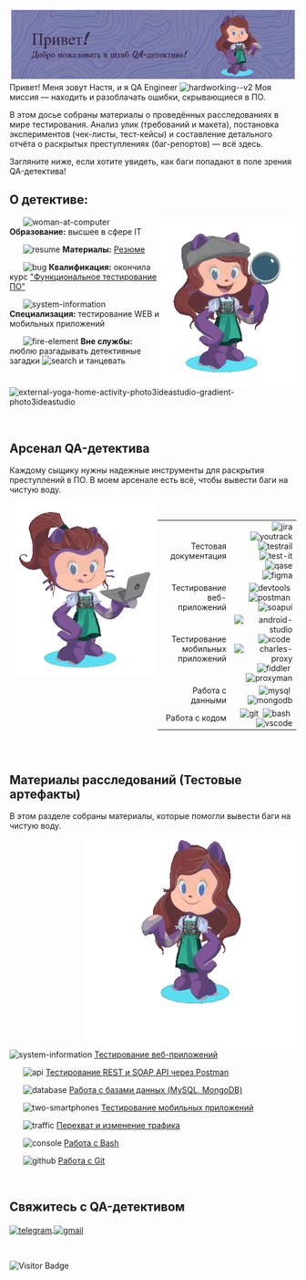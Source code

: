 ![Header](./media/header_image.png)
Привет! Меня зовут Настя, и я QA Engineer    <img width="30" height="30" src="https://img.icons8.com/nolan/96/hardworking--v2.png" alt="hardworking--v2"/> Моя миссия — находить и разоблачать ошибки, скрывающиеся в ПО. 

В этом досье собраны материалы о проведённых расследованиях в мире тестирования. Анализ улик (требований и макета), постановка экспериментов (чек-листы, тест-кейсы) и составление детального отчёта о раскрытых преступлениях (баг-репортов) — всё здесь.

Загляните ниже, если хотите увидеть, как баги попадают в поле зрения QA-детектива!

## О детективе:

<img align="right" src="./media/octocat_detective.gif" width="240">


&nbsp;&nbsp;&nbsp;&nbsp;&nbsp;
<img width="25" height="25" src="https://img.icons8.com/nolan/64/graduation-cap.png" alt="woman-at-computer"/> **Образование:** высшее в сфере IT 

&nbsp;&nbsp;&nbsp;&nbsp;&nbsp;
<img width="25" height="25" src="https://img.icons8.com/nolan/96/resume.png" alt="resume"/> **Материалы:** [Резюме](https://drive.google.com/file/d/19EHiaUBlWMj0vuhm5yHI83m00wbLh540/view?usp=sharing)

&nbsp;&nbsp;&nbsp;&nbsp;&nbsp;
<img width="25" height="25" src="https://img.icons8.com/nolan/96/bug.png" alt="bug"/> **Квалификация:** окончила курс ["Функциональное тестирование ПО"](https://drive.google.com/file/d/1KcGVnoHNS5CJFB6hksJIXYVVg4kmFORw/view?usp=sharing)

&nbsp;&nbsp;&nbsp;&nbsp;&nbsp;
<img width="25" height="25" src="https://img.icons8.com/nolan/96/system-information.png" alt="system-information"/> **Специализация:** тестирование WEB и мобильных приложений


&nbsp;&nbsp;&nbsp;&nbsp;&nbsp;
<img width="25" height="25" src="https://img.icons8.com/nolan/96/fire-element.png" alt="fire-element"/> **Вне службы:** люблю разгадывать детективные загадки <img width="25" height="25" src="https://img.icons8.com/nolan/96/search.png" alt="search"/> и танцевать <img width="25" height="25" src="https://img.icons8.com/external-icongeek26-outline-gradient-icongeek26/64/external-ballet-russia-icongeek26-outline-gradient-icongeek26-1.png" alt="external-yoga-home-activity-photo3ideastudio-gradient-photo3ideastudio"/> 



&nbsp;

## Арсенал QA-детектива
Каждому сыщику нужны надежные инструменты для раскрытия преступлений в ПО. В моем арсенале есть всё, чтобы вывести баги на чистую воду.

<img align="left" src="./media/octocat_computer.gif" width="260" >
&nbsp;
&nbsp;
&nbsp;
&nbsp;


<div style="display: flex; justify-content: flex-end;">
  <table style="text-align: right;"> 
    <tr>
      <td>Тестовая документация</td>
      <td>
        <img src="https://cdn.jsdelivr.net/gh/devicons/devicon/icons/jira/jira-original.svg" title="jira" alt="jira" width="35" height="35"/>
        <img src="https://upload.wikimedia.org/wikipedia/commons/thumb/8/8d/YouTrack_Icon.svg/1024px-YouTrack_Icon.svg.png?20200803082248" title="youtrack" alt="youtrack" width="35" height="35"/>
        <img src="https://codahosted.io/packs/21236/unversioned/assets/LOGO/ba1091c59bab89cd2fd0f289622731fe16113d7b00905abe64759c313a4b73b76c1b0426076ed76cb74752234c734131df46992d5b8b48fc13e264240e4f7119f736cfeb64df36ded54b5cbf6198b9cadedf18dd0cac5c7dbcd16e6336c29363cd1292ba" title="testrail" alt="testrail" width="40" height="40"/>
        <img src="https://docs.testit.software/images/testit_logo_icon_blue.png" title="test-it" alt="test-it" width="35" height="35"/>
        <img src="https://luna1.co/eb0187.png" title="qase" alt="qase" width="35" height="35"/>
        <img src="https://cdn.jsdelivr.net/gh/devicons/devicon/icons/figma/figma-original.svg" title="figma" alt="figma" width="35" height="35"/>
      </td>
    </tr>
    <tr>
      <td>Тестирование веб-приложений</td>
      <td>
        <img src="https://d33wubrfki0l68.cloudfront.net/38b5c953a4667366685d55db55d057c86db1fc54/a0fdc/static/acae6b24d940347661ca901ea07f47c1/chrome-dev-logo-icon.png" title="devtools" alt="devtools" width="35" height="35"/>&nbsp;
        <img src="https://camo.githubusercontent.com/66653fb9b350122ece0a9db72f67c75ec0316efe11126b7c7e46296ce64e2561/68747470733a2f2f7777772e7376677265706f2e636f6d2f73686f772f3335343230322f706f73746d616e2d69636f6e2e737667" title="postman" alt="postman" width="35" height="35"/>&nbsp;
        <img src="https://static0.smartbear.co/smartbearbrand/media/images/home/soapui-icon.svg" title="soapui" alt="soapui" width="35" height="35"/>
      </td>
    </tr>
    <tr>
      <td>Тестирование мобильных приложений</td>
      <td>
        <img src="https://cdn.jsdelivr.net/gh/devicons/devicon/icons/androidstudio/androidstudio-original.svg" title="android-studio" alt="android-studio" width="35" height="35"/>&nbsp;
        <img src="https://cdn.jsdelivr.net/gh/devicons/devicon/icons/xcode/xcode-original.svg" title="xcode" alt="xcode" width="40" height="40"/>&nbsp;
        <img src="https://user-images.githubusercontent.com/15472/41327135-e4bf090c-6eca-11e8-9b76-032e8e2b0707.png" title="charles-proxy" alt="charles-proxy" width="35" height="35"/>&nbsp;
        <img src="https://www.megaleechers.com/storage/Fiddler-Everywhere-Icon.png" title="fiddler" alt="fiddler" width="35" height="35"/>&nbsp;
        <img src="https://pbs.twimg.com/profile_images/1589614420766126080/slAIVDtr_400x400.jpg" title="proxyman" alt="proxyman" width="35" height="35"/>
      </td>
    </tr>
    <tr>
      <td>Работа с данными</td>
      <td>
        <img src="https://cdn.jsdelivr.net/gh/devicons/devicon/icons/mysql/mysql-original.svg" title="mysql" alt="mysql" width="35" height="35"/>&nbsp;
        <img src="https://cdn.jsdelivr.net/gh/devicons/devicon/icons/mongodb/mongodb-original.svg" title="mongodb" alt="mongodb" width="35" height="35"/>
      </td>
    </tr>
    <tr>
      <td>Работа с кодом</td>
      <td>
        <img src="https://cdn.jsdelivr.net/gh/devicons/devicon/icons/git/git-original.svg" title="git" alt="git" width="35" height="35"/>&nbsp;
        <img src="https://upload.wikimedia.org/wikipedia/commons/thumb/4/4b/Bash_Logo_Colored.svg/1024px-Bash_Logo_Colored.svg.png?20180723054350" title="bash" alt="bash" width="35" height="35"/>&nbsp;
        <img src="https://cdn.jsdelivr.net/gh/devicons/devicon/icons/vscode/vscode-original.svg" title="vscode" alt="vscode" width="35" height="35"/>
      </td>
    </tr>
  </table>
</div>


&nbsp;
&nbsp;
&nbsp;
&nbsp;
&nbsp;
&nbsp;
&nbsp;

## Материалы расследований (Тестовые артефакты)
В этом разделе собраны материалы, которые помогли вывести баги на чистую воду.

<img align="right" src="./media/octocat.gif" width="370"> 

&nbsp;&nbsp;&nbsp;&nbsp;&nbsp;
<img width="25" height="25" src="https://img.icons8.com/nolan/96/system-information.png" alt="system-information"/>  [Тестирование веб-приложений](https://github.com/NikolaevaAR/web)

&nbsp;&nbsp;&nbsp;&nbsp;&nbsp;
<img width="25" height="25" src="https://img.icons8.com/?size=100&id=55497&format=png&color=000000" alt="api"/> [Тестирование REST и SOAP API через Postman](https://github.com/NikolaevaAR/api)

&nbsp;&nbsp;&nbsp;&nbsp;&nbsp;
<img width="25" height="25" src="https://img.icons8.com/?size=100&id=43611&format=png&color=000000" alt="database"/> [Работа с базами данных (MySQL, MongoDB)](https://github.com/NikolaevaAR/database)


&nbsp;&nbsp;&nbsp;&nbsp;&nbsp;
<img width="25" height="25" src="https://img.icons8.com/nolan/96/two-smartphones.png" alt="two-smartphones"/> [Тестирование мобильных приложений](https://github.com/NikolaevaAR/mobile)

&nbsp;&nbsp;&nbsp;&nbsp;&nbsp;
<img width="25" height="25" src="https://img.icons8.com/nolan/64/sorting-arrows-horizontal--v1.png" alt="traffic"/> [Перехват и изменение трафика](https://github.com/NikolaevaAR/traffic)

&nbsp;&nbsp;&nbsp;&nbsp;&nbsp;
<img width="25" height="25" src="https://img.icons8.com/nolan/96/console.png" alt="console"/> [Работа с Bash](https://github.com/NikolaevaAR/bash)

&nbsp;&nbsp;&nbsp;&nbsp;&nbsp;
<img width="30" height="30" src="https://img.icons8.com/nolan/96/github.png" alt="github"/> [Работа с Git](https://github.com/NikolaevaAR/git) 

&nbsp;

## Свяжитесь с QA-детективом


  <div id="badges">
    <a href="https://t.me/nikolaeva26" target="_blank">
      <img align="center" src="https://img.icons8.com/nolan/64/telegram-app.png" width="50" height="50" alt="telegram" />
    </a>
    <a href="mailto:nikolanastya2611@gmail.com" target="_blank">
      <img align="center" src="https://img.icons8.com/nolan/64/gmail-new.png" width="50" height="50" alt="gmail" />
    </a>
  </div>

  &nbsp;

![Visitor Badge](https://visitor-badge.laobi.icu/badge?page_id=NikolaevaAR)
